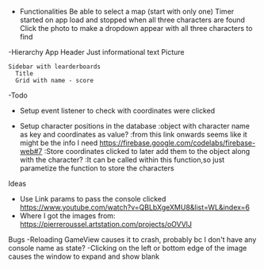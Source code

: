 - Functionalities
  Be able to select a map (start with only one)
  Timer started on app load and stopped when all three characters are found
  Click the photo to make a dropdown appear with all three characters to find

-Hierarchy
  App
    Header
      Just informational text
    Picture

    Sidebar with learderboards
      Title
      Grid with name - score
-Todo
<!-- - Layout a basic UI with only one component -->
<!-- - Setup router -->
<!-- - Create components -->
<!-- - Establish connection with Firebase -->
<!-- - Pass in image as a prop to Gameview -->
<!-- - Set timer when Gameview loads
  :do I have to set the state on App? it will be set to the database, so no need to pass it to Leaderboards -->
<!-- - Setup character showcase and timer elements -->
<!-- - Setup drowpdown when user clicks the screen
  :got the position on px but seems like I need to substract another unit(offset position?) -->
<!-- - Get 3 images per console(12) -->
<!-- - Assign 3 characters per console(use an object? snes:{mario: 'image.png'...} and conditionally import each one) -->
- Setup event listener to check with coordinates were clicked

- Setup character positions in the database
  :object with character name as key and coordinates as value?
  :from this link onwards seems like it might be the info I need
  https://firebase.google.com/codelabs/firebase-web#7 
  :Store coordinates clicked to later add them to the object along with the character?
  :It can be called within this function,so just parametize the function to store the characters

Ideas
- Use Link params to pass the console clicked
https://www.youtube.com/watch?v=QBLbXgeXMU8&list=WL&index=6
- Where I got the images from:
https://pierreroussel.artstation.com/projects/oOVVlJ

Bugs
-Reloading GameView causes it to crash, probably bc I don't have any console name as state?
-Clicking on the left or bottom edge of the image causes the window to expand and show blank

